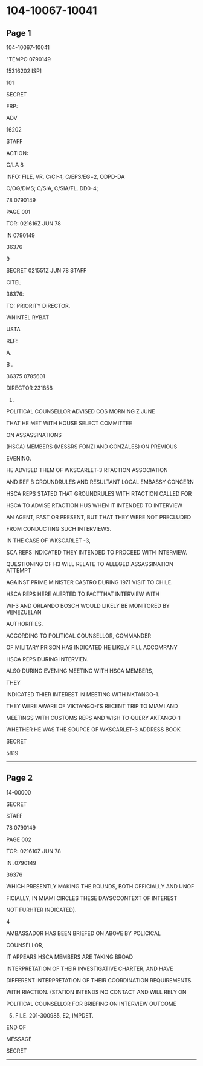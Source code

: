 # 104-10067-10041

## Page 1

104-10067-10041

"TEMPO 0790149

15316202 ISP]

101

SECRET

FRP:

ADV

16202

STAFF

ACTION:

C/LA 8

INFO: FILE, VR, C/CI-4, C/EPS/EG=2, ODPD-DA

C/OG/DMS; C/SIA, C/SIA/FL. DD0-4;

78 0790149

PAGE 001

TOR: 021616Z JUN 78

IN 0790149

36376

9

SECRET 021551Z JUN 78 STAFF

CITEL

36376:

TO: PRIORITY DIRECTOR.

WNINTEL RYBAT

USTA

REF:

A.

B .

36375 0785601

DIRECTOR 231858

1.

POLITICAL COUNSELLOR ADVISED COS MORNING Z JUNE

THAT HE MET WITH HOUSE SELECT COMMITTEE

ON ASSASSINATIONS

(HSCA) MEMBERS (MESSRS FONZI AND GONZALES) ON PREVIOUS

EVENING.

HE ADVISED THEM OF WKSCARLET-3 RTACTION ASSOCIATION

AND REF B GROUNDRULES AND RESULTANT LOCAL EMBASSY CONCERN

HSCA REPS STATED THAT GROUNDRULES WITH RTACTION CALLED FOR

HSCA TO ADVISE RTACTION HUS WHEN IT INTENDED TO INTERVIEW

AN AGENT, PAST OR PRESENT, BUT THAT THEY WERE NOT PRECLUDED

FROM CONDUCTING SUCH INTERVIEWS.

IN THE CASE OF WKSCARLET -3,

SCA REPS INDICATED THEY INTENDED TO PROCEED WITH INTERVIEW.

QUESTIONING OF H3 WILL RELATE TO ALLEGED ASSASSINATION ATTEMPT

AGAINST PRIME MINISTER CASTRO DURING 1971 VISIT TO CHILE.

HSCA REPS HERE ALERTED TO FACTTHAT INTERVIEW WITH

WI-3 AND ORLANDO BOSCH WOULD LIKELY BE MONITORED BY VENEZUELAN

AUTHORITIES.

ACCORDING TO POLITICAL COUNSELLOR, COMMANDER

OF MILITARY PRISON HAS INDICATED HE LIKELY FILL ACCOMPANY

HSCA REPS DURING INTERVIEN.

ALSO DURING EVENING MEETING WITH HSCA MEMBERS,

THEY

INDICATED THIER INTEREST IN MEETING WITH NKTANGO-1.

THEY WERE AWARE OF VIKTANGO-I'S RECENT TRIP TO MIAMI AND

MÉETINGS WITH CUSTOMS REPS AND WISH TO QUERY AKTANGO-1

WHETHER HE WAS THE SOUPCE OF WKSCARLET-3 ADDRESS BOOK

SECRET

5819

---

## Page 2

14-00000

SECRET

STAFF

78 0790149

PAGE 002

TOR: 021616Z JUN 78

IN .0790149

36376

WHICH PRESENTLY MAKING THE ROUNDS, BOTH OFFICIALLY AND UNOF

FICIALLY, IN MIAMI CIRCLES THESE DAYSCCONTEXT OF INTEREST

NOT FURHTER INDICATED).

4

AMBASSADOR HAS BEEN BRIEFED ON ABOVE BY POLICICAL

COUNSELLOR,

IT APPEARS HSCA MEMBERS ARE TAKING BROAD

INTERPRETATION OF THEIR INVESTIGATIVE CHARTER, AND HAVE

DIFFERENT INTERPRETATION OF THEIR COORDINATION REQUIREMENTS

WITH RIACTION. (STATION INTENDS NO CONTACT AND WILL RELY ON

POLITICAL COUNSELLOR FOR BRIEFING ON INTERVIEW OUTCOME

5. FILE. 201-300985, E2, IMPDET.

END OF

MESSAGE

SECRET

---

